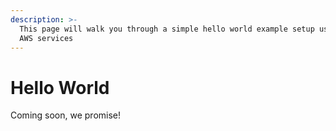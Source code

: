 ```yaml
---
description: >-
  This page will walk you through a simple hello world example setup using free
  AWS services
---
```


# Hello World

Coming soon, we promise!

